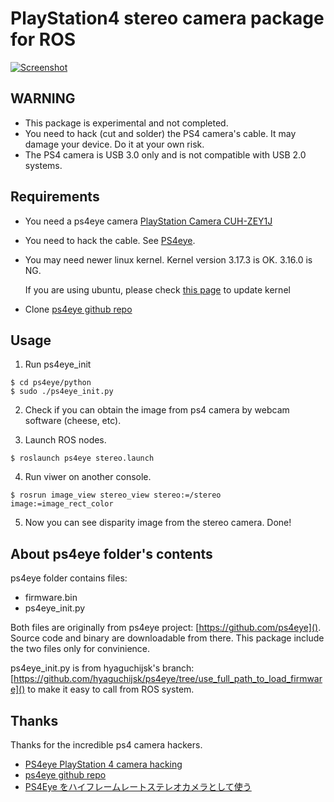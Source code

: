 # PlayStation4 stereo camera package for ROS

[![Screenshot](http://img.youtube.com/vi/yUa3Rya6fhk/hqdefault.jpg)](https://www.youtube.com/watch?v=yUa3Rya6fhk)

## WARNING

* This package is experimental and not completed.
* You need to hack (cut and solder) the PS4 camera's cable. It may damage your device. Do it at your own risk.
* The PS4 camera is USB 3.0 only and is not compatible with USB 2.0 systems.

## Requirements

* You need a ps4eye camera [PlayStation Camera CUH-ZEY1J](http://www.jp.playstation.com/ps4/peripheral/cuhzey1j.html)

* You need to hack the cable. See [PS4eye](http://ps4eye.tumblr.com/post/79572946666/more-photos-of-cable-wiring-to-clarify-how-the).

* You may need newer linux kernel. Kernel version 3.17.3 is OK. 3.16.0 is NG.

  If you are using ubuntu, please check [this page](http://kernel.ubuntu.com/~kernel-ppa/mainline/v3.17-utopic/) to update kernel
* Clone [ps4eye github repo](https://github.com/ps4eye/ps4eye)

## Usage

1. Run ps4eye_init
```
$ cd ps4eye/python
$ sudo ./ps4eye_init.py
```
2. Check if you can obtain the  image from ps4 camera by webcam software (cheese, etc).

3. Launch ROS nodes.
```
$ roslaunch ps4eye stereo.launch
```
4. Run viwer on another console.
```
$ rosrun image_view stereo_view stereo:=/stereo image:=image_rect_color
```
5. Now you can see disparity image from the stereo camera. Done!

## About ps4eye folder's contents

ps4eye folder contains files:
* firmware.bin
* ps4eye_init.py

Both files are originally from ps4eye project: [https://github.com/ps4eye](). Source code and binary are downloadable from there. This package include the two files only for convinience.

ps4eye_init.py is from hyaguchijsk's branch: [https://github.com/hyaguchijsk/ps4eye/tree/use_full_path_to_load_firmware]() to make it easy to call from ROS system.

## Thanks

Thanks for the incredible ps4 camera hackers.

* [PS4eye PlayStation 4 camera hacking](http://ps4eye.tumblr.com/)
* [ps4eye github repo](https://github.com/ps4eye/ps4eye)
* [PS4Eye をハイフレームレートステレオカメラとして使う](http://goo.gl/2AcdMQ)
